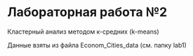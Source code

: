 # Лабораторная работа №2
Кластерный анализ методом к-средних (k-means)

Данные взяты из файла Econom_Cities_data (см. папку lab1)
